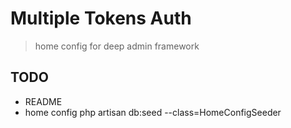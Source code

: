 # Multiple Tokens Auth

> home config for deep admin framework

## TODO
* README
* home config
php artisan db:seed --class=HomeConfigSeeder